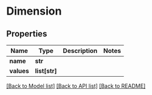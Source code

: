 # Dimension

## Properties

| Name       | Type          | Description | Notes |
| ---------- | ------------- | ----------- | ----- |
| **name**   | **str**       |             |
| **values** | **list[str]** |             |

[[Back to Model list]](../README.md#documentation-for-models) [[Back to API list]](../README.md#documentation-for-api-endpoints) [[Back to README]](../README.md)
